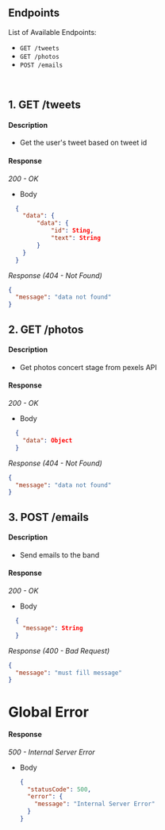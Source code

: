## Endpoints

List of Available Endpoints:

- `GET /tweets`
- `GET /photos`
- `POST /emails`

&nbsp;

## 1. GET /tweets

#### Description

- Get the user's tweet based on tweet id

#### Response

_200 - OK_

- Body

```json
  {
    "data": {
        "data": {
            "id": Sting,
            "text": String
        }
    }
  }
```

_Response (404 - Not Found)_

```json
{
  "message": "data not found"
}
```

## 2. GET /photos

#### Description

- Get photos concert stage from pexels API

#### Response

_200 - OK_

- Body

```json
  {
    "data": Object
  }
```

_Response (404 - Not Found)_

```json
{
  "message": "data not found"
}
```

## 3. POST /emails

#### Description

- Send emails to the band

#### Response

_200 - OK_

- Body

```json
  {
    "message": String
  }
```

_Response (400 - Bad Request)_

```json
{
  "message": "must fill message"
}
```

# Global Error

#### Response

_500 - Internal Server Error_

- Body
  ```json
  {
    "statusCode": 500,
    "error": {
      "message": "Internal Server Error"
    }
  }
  ```
